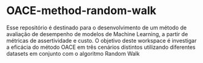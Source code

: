 # OACE-method-random-walk
Esse repositório é destinado para o desenvolvimento de um método de avaliação de desempenho de modelos de Machine Learning, a partir de métricas de assertividade e custo. O objetivo deste workspace é investigar a eficácia do método OACE em três cenários distintos utilizando diferentes datasets em conjunto com o algoritmo Random Walk
